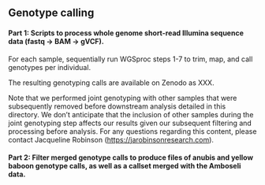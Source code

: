 ## Genotype calling

#### Part 1: Scripts to process whole genome short-read Illumina sequence data (fastq -> BAM -> gVCF).

For each sample, sequentially run WGSproc steps 1-7 to trim, map, and call genotypes per individual. 

The resulting genotyping calls are available on Zenodo as XXX. 

Note that we performed joint genotyping with other samples that were subsequently removed before downstream analysis detailed in this directory. We don’t anticipate that the inclusion of other samples during the joint genotyping step affects our results given our subsequent filtering and processing before analysis. For any questions regarding this content, please contact Jacqueline Robinson (https://jarobinsonresearch.com). 

#### Part 2: Filter merged genotype calls to produce files of anubis and yellow baboon genotype calls, as well as a callset merged with the Amboseli data. 


